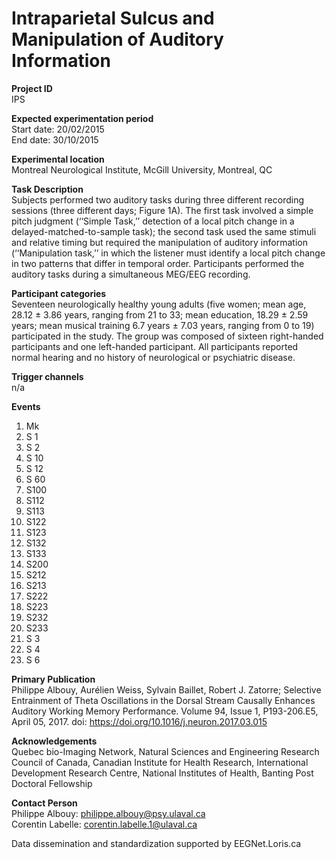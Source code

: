 # Intraparietal Sulcus and Manipulation of Auditory Information
**Project ID**\
IPS

**Expected experimentation period**\
Start date: 20/02/2015\
End date: 30/10/2015

**Experimental location**\
Montreal Neurological Institute, McGill University, Montreal, QC

**Task Description**\
Subjects performed two auditory tasks during three different recording sessions (three different days; Figure 1A). The first task involved a simple pitch judgment (‘‘Simple Task,’’ detection of a local pitch change in a delayed-matched-to-sample task); the second task used the same stimuli and relative timing but required the manipulation of auditory information (‘‘Manipulation task,’’ in which the listener must identify a local pitch change in two patterns that differ in temporal order. Participants performed the auditory tasks during a simultaneous MEG/EEG recording.

**Participant categories**\
Seventeen neurologically healthy young adults (five women; mean age, 28.12 ± 3.86 years, ranging from 21 to 33; mean education, 18.29 ± 2.59 years; mean musical training 6.7 years ± 7.03 years, ranging from 0 to 19) participated in the study. The group was composed of sixteen right-handed participants and one left-handed participant. All participants reported normal hearing and no history of neurological or psychiatric disease.

**Trigger channels**\
n/a

**Events**
1. Mk
2. S  1
3. S  2
4. S 10
5. S 12
6. S 60
7. S100
8. S112
9. S113
10. S122
11. S123
12. S132
13. S133
14. S200
15. S212
16. S213
17. S222
18. S223
19. S232
20. S233
21. S  3
22. S  4
23. S  6

**Primary Publication**\
Philippe Albouy, Aurélien Weiss, Sylvain Baillet, Robert J. Zatorre; Selective Entrainment of Theta Oscillations in the Dorsal Stream Causally Enhances Auditory Working Memory Performance. Volume 94, Issue 1, P193-206.E5, April 05, 2017. doi: https://doi.org/10.1016/j.neuron.2017.03.015

**Acknowledgements**\
Quebec bio-Imaging Network, Natural Sciences and Engineering Research Council of Canada, Canadian Institute for Health Research, International Development Research Centre, National Institutes of Health, Banting Post Doctoral Fellowship

**Contact Person**\
Philippe Albouy: philippe.albouy@psy.ulaval.ca\
Corentin Labelle: corentin.labelle.1@ulaval.ca

Data dissemination and standardization supported by EEGNet.Loris.ca

